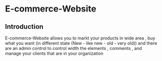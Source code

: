 # E-commerce-Website
Introduction 
------------
E-commerce-Website allows you to markt your products in wide area , buy what you want (in different state (New - like new - old - very old)) and there are an admin control to control width the elements , comments , and manage your clients that are in your organization
